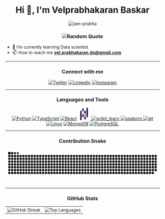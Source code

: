 <h1 align="center">Hi 👋, I'm Velprabhakaran Baskar</h1>
<p align="center">
  <img src="https://komarev.com/ghpvc/?username=iam-prabha&label=Profile%20Views&color=brightgreen&style=flat-square" alt="iam-prabha" />
</p>
<h3 align="center">
  <img src="https://quotes-github-readme.vercel.app/api?type=horizontal&theme=radical" alt="Random Quote" />
</h3>

- 🌱 I’m currently learning Data scientist
- 📫 How to reach me **vel.prabhakaran.ds@gmail.com**

---

<h3 align="center">Connect with me</h3>
<p align="center">
  <a href="https://x.com/velprabbha96" target="blank"><img src="https://img.icons8.com/fluent/48/000000/twitter.png" alt="Twitter"/></a>
  <a href="https://linkedin.com/in/iamprabha" target="blank"><img src="https://img.icons8.com/fluent/48/000000/linkedin.png" alt="LinkedIn"/></a>
  <a href="https://instagram.com/iamprabhakaran_" target="blank"><img src="https://img.icons8.com/fluent/48/000000/instagram-new.png" alt="Instagram"/></a>
</p>


---
<h3 align="center">Languages and Tools</h3>
<p align="center">
  <a href="https://www.python.org" target="_blank" rel="noreferrer"><img src="https://cdn.jsdelivr.net/gh/devicons/devicon/icons/python/python-original.svg" alt="Python" width="48" height="48"/></a>
  <a href="https://developer.mozilla.org/en-US/docs/Web/TypeScript" target="_blank" rel="noreferrer"><img src="https://cdn.jsdelivr.net/gh/devicons/devicon/icons/typescript/typescript-original.svg" alt="TypeScript" width="48" height="48"/></a>
  <a href="https://reactjs.org/" target="_blank" rel="noreferrer"><img src="https://cdn.jsdelivr.net/gh/devicons/devicon/icons/react/react-original-wordmark.svg" alt="React" width="48" height="48"/></a>
  <a href="https://pandas.pydata.org/" target="_blank" rel="noreferrer"> <img src="https://raw.githubusercontent.com/devicons/devicon/2ae2a900d2f041da66e950e4d48052658d850630/icons/pandas/pandas-original.svg" alt="pandas" width="40" height="40"/>    </a>
  <a href="https://scikit-learn.org/" target="_blank" rel="noreferrer"> <img src="https://upload.wikimedia.org/wikipedia/commons/0/05/Scikit_learn_logo_small.svg" alt="scikit_learn" width="40" height="40"/> </a> <a       
  href="https://seaborn.pydata.org/" target="_blank" rel="noreferrer"> <img src="https://seaborn.pydata.org/_images/logo-mark-lightbg.svg" alt="seaborn" width="40" height="40"/> </a> 
  <a href="https://git-scm.com/" target="_blank" rel="noreferrer"> <img src="https://www.vectorlogo.zone/logos/git-scm/git-scm-icon.svg" alt="git" width="40" height="40"/> </a>  <a href="https://www.linux.org/" target="_blank" rel="noreferrer">    
  <img src="https://cdn.jsdelivr.net/gh/devicons/devicon/icons/linux/linux-original.svg" alt="Linux" width="48" height="48"/></a>
  <a href="https://www.mongodb.com/" target="_blank" rel="noreferrer"><img src="https://cdn.jsdelivr.net/gh/devicons/devicon/icons/mongodb/mongodb-original-wordmark.svg" alt="MongoDB" width="48" height="48"/></a>
  <a href="https://www.postgresql.org/" target="_blank" rel="noreferrer"><img src="https://cdn.jsdelivr.net/gh/devicons/devicon/icons/postgresql/postgresql-original-wordmark.svg" alt="PostgreSQL" width="48" height="48"/></a>


</p>

---
<h3 align="center">Contribution Snake</h3>
<p align="center">
  <img src="https://raw.githubusercontent.com/Platane/snk/output/github-contribution-grid-snake.svg" alt="Snake animation"/>
</p>


---
<h3 align="center">GitHub Stats</h3>

<table align="center">
  <tr>
    <td>
      <img src="https://github-readme-streak-stats.herokuapp.com/?user=iam-prabha&theme=radical" alt="GitHub Streak" width="450"/>
    </td>
    <td>
      <img src="https://github-readme-stats.vercel.app/api/top-langs/?username=iam-prabha&layout=compact&theme=radical" alt="Top Languages" width="400"/>
    </td>
  </tr>
</table>
